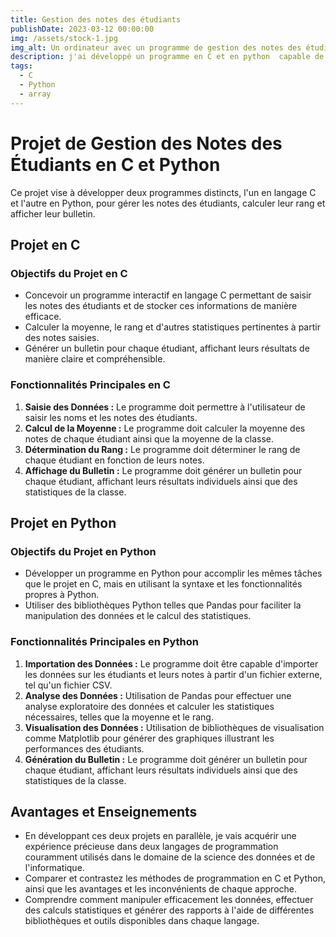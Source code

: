 ```yaml
---
title: Gestion des notes des étudiants
publishDate: 2023-03-12 00:00:00
img: /assets/stock-1.jpg
img_alt: Un ordinateur avec un programme de gestion des notes des étudians
description: j'ai développé un programme en C et en python  capable de gérer les notes des étudiants d'une classe, de calculer leur rang et de générer des bulletins individuels précis et complets.
tags:
  - C
  - Python
  - array
---
```


# Projet de Gestion des Notes des Étudiants en C et Python

Ce projet vise à développer deux programmes distincts, l'un en langage C et l'autre en Python, pour gérer les notes des étudiants, calculer leur rang et afficher leur bulletin.

## Projet en C

### Objectifs du Projet en C

- Concevoir un programme interactif en langage C permettant de saisir les notes des étudiants et de stocker ces informations de manière efficace.
- Calculer la moyenne, le rang et d'autres statistiques pertinentes à partir des notes saisies.
- Générer un bulletin pour chaque étudiant, affichant leurs résultats de manière claire et compréhensible.

### Fonctionnalités Principales en C

1. **Saisie des Données :** Le programme doit permettre à l'utilisateur de saisir les noms et les notes des étudiants.
2. **Calcul de la Moyenne :** Le programme doit calculer la moyenne des notes de chaque étudiant ainsi que la moyenne de la classe.
3. **Détermination du Rang :** Le programme doit déterminer le rang de chaque étudiant en fonction de leurs notes.
4. **Affichage du Bulletin :** Le programme doit générer un bulletin pour chaque étudiant, affichant leurs résultats individuels ainsi que des statistiques de la classe.

## Projet en Python

### Objectifs du Projet en Python

- Développer un programme en Python pour accomplir les mêmes tâches que le projet en C, mais en utilisant la syntaxe et les fonctionnalités propres à Python.
- Utiliser des bibliothèques Python telles que Pandas pour faciliter la manipulation des données et le calcul des statistiques.

### Fonctionnalités Principales en Python

1. **Importation des Données :** Le programme doit être capable d'importer les données sur les étudiants et leurs notes à partir d'un fichier externe, tel qu'un fichier CSV.
2. **Analyse des Données :** Utilisation de Pandas pour effectuer une analyse exploratoire des données et calculer les statistiques nécessaires, telles que la moyenne et le rang.
3. **Visualisation des Données :** Utilisation de bibliothèques de visualisation comme Matplotlib pour générer des graphiques illustrant les performances des étudiants.
4. **Génération du Bulletin :** Le programme doit générer un bulletin pour chaque étudiant, affichant leurs résultats individuels ainsi que des statistiques de la classe.

## Avantages et Enseignements

- En développant ces deux projets en parallèle, je vais acquérir une expérience précieuse dans deux langages de programmation couramment utilisés dans le domaine de la science des données et de l'informatique.
- Comparer et contrastez les méthodes de programmation en C et Python, ainsi que les avantages et les inconvénients de chaque approche.
- Comprendre comment manipuler efficacement les données, effectuer des calculs statistiques et générer des rapports à l'aide de différentes bibliothèques et outils disponibles dans chaque langage.
